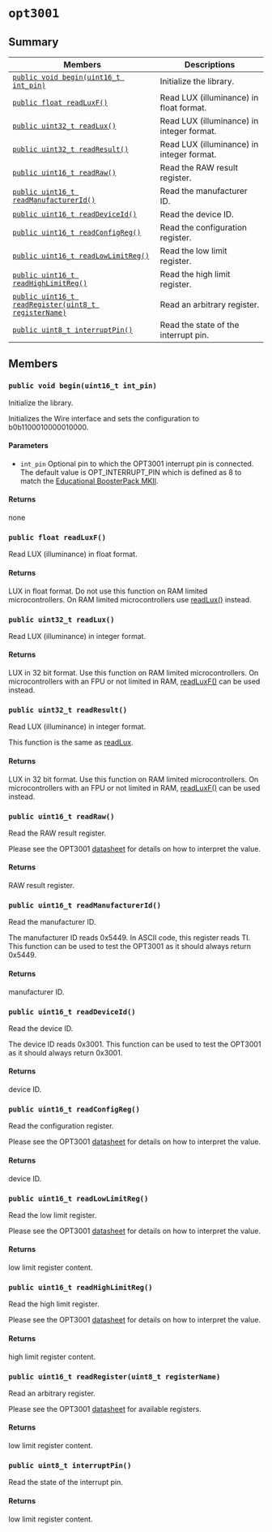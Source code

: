 # `opt3001`






## Summary

 Members                        | Descriptions                                
--------------------------------|---------------------------------------------
[`public void begin(uint16_t int_pin)`](#classopt3001_1a8a7bc007fe1ed59e573f23c43af8a662) | Initialize the library.
[`public float readLuxF()`](#classopt3001_1a7bc2c9ecab3be3b20b86173917f7f461) | Read LUX (illuminance) in float format.
[`public uint32_t readLux()`](#classopt3001_1a6f838314a274c6e8d9ff0f8eeb14e506) | Read LUX (illuminance) in integer format.
[`public uint32_t readResult()`](#classopt3001_1a4f9c737ea7b45b26bf102e4cca78fa6b) | Read LUX (illuminance) in integer format.
[`public uint16_t readRaw()`](#classopt3001_1a1075c6e018ed966216a20b70259f2e51) | Read the RAW result register.
[`public uint16_t readManufacturerId()`](#classopt3001_1a8630389bfc1db310e6be49de7a5dd26f) | Read the manufacturer ID.
[`public uint16_t readDeviceId()`](#classopt3001_1a60d38cd468fb7a4185c8936e36e7d647) | Read the device ID.
[`public uint16_t readConfigReg()`](#classopt3001_1af180bd23a7ffc5b4b91eb9a1e4289ae4) | Read the configuration register.
[`public uint16_t readLowLimitReg()`](#classopt3001_1a9eaf2bd7bf1bc9b51e2b19dc0b531fc3) | Read the low limit register.
[`public uint16_t readHighLimitReg()`](#classopt3001_1a54a270b99a78d11ca8348b8513319ba8) | Read the high limit register.
[`public uint16_t readRegister(uint8_t registerName)`](#classopt3001_1add688ed8c4fbb532dac6471cc426881e) | Read an arbitrary register.
[`public uint8_t interruptPin()`](#classopt3001_1adba204aa50a04137f8b8a0f2b4b319e4) | Read the state of the interrupt pin.

## Members


### <a name="classopt3001_1a8a7bc007fe1ed59e573f23c43af8a662"></a>`public void begin(uint16_t int_pin)`

Initialize the library.

Initializes the Wire interface and sets the configuration to b0b1100010000010000.


#### Parameters
* `int_pin` Optional pin to which the OPT3001 interrupt pin is connected. The default value is OPT_INTERRUPT_PIN which is defined as 8 to match the [Educational BoosterPack MKII](http://www.ti.com/tool/BOOSTXL-EDUMKII).





#### Returns
none

### <a name="classopt3001_1a7bc2c9ecab3be3b20b86173917f7f461"></a>`public float readLuxF()`

Read LUX (illuminance) in float format.

#### Returns
LUX in float format. Do not use this function on RAM limited microcontrollers. On RAM limited microcontrollers use [readLux()](#classopt3001_1a6f838314a274c6e8d9ff0f8eeb14e506) instead.

### <a name="classopt3001_1a6f838314a274c6e8d9ff0f8eeb14e506"></a>`public uint32_t readLux()`

Read LUX (illuminance) in integer format.

#### Returns
LUX in 32 bit format. Use this function on RAM limited microcontrollers. On microcontrollers with an FPU or not limited in RAM, [readLuxF()](#classopt3001_1a7bc2c9ecab3be3b20b86173917f7f461) can be used instead.

### <a name="classopt3001_1a4f9c737ea7b45b26bf102e4cca78fa6b"></a>`public uint32_t readResult()`

Read LUX (illuminance) in integer format.

This function is the same as [readLux](#readLux).


#### Returns
LUX in 32 bit format. Use this function on RAM limited microcontrollers. On microcontrollers with an FPU or not limited in RAM, [readLuxF()](#classopt3001_1a7bc2c9ecab3be3b20b86173917f7f461) can be used instead.

### <a name="classopt3001_1a1075c6e018ed966216a20b70259f2e51"></a>`public uint16_t readRaw()`

Read the RAW result register.

Please see the OPT3001 [datasheet](http://www.ti.com/lit/ds/symlink/opt3001.pdf) for details on how to interpret the value.


#### Returns
RAW result register.

### <a name="classopt3001_1a8630389bfc1db310e6be49de7a5dd26f"></a>`public uint16_t readManufacturerId()`

Read the manufacturer ID.

The manufacturer ID reads 0x5449. In ASCII code, this register reads TI. This function can be used to test the OPT3001 as it should always return 0x5449.


#### Returns
manufacturer ID.

### <a name="classopt3001_1a60d38cd468fb7a4185c8936e36e7d647"></a>`public uint16_t readDeviceId()`

Read the device ID.

The device ID reads 0x3001. This function can be used to test the OPT3001 as it should always return 0x3001.


#### Returns
device ID.

### <a name="classopt3001_1af180bd23a7ffc5b4b91eb9a1e4289ae4"></a>`public uint16_t readConfigReg()`

Read the configuration register.

Please see the OPT3001 [datasheet](http://www.ti.com/lit/ds/symlink/opt3001.pdf) for details on how to interpret the value.


#### Returns
device ID.

### <a name="classopt3001_1a9eaf2bd7bf1bc9b51e2b19dc0b531fc3"></a>`public uint16_t readLowLimitReg()`

Read the low limit register.

Please see the OPT3001 [datasheet](http://www.ti.com/lit/ds/symlink/opt3001.pdf) for details on how to interpret the value.


#### Returns
low limit register content.

### <a name="classopt3001_1a54a270b99a78d11ca8348b8513319ba8"></a>`public uint16_t readHighLimitReg()`

Read the high limit register.

Please see the OPT3001 [datasheet](http://www.ti.com/lit/ds/symlink/opt3001.pdf) for details on how to interpret the value.


#### Returns
high limit register content.

### <a name="classopt3001_1add688ed8c4fbb532dac6471cc426881e"></a>`public uint16_t readRegister(uint8_t registerName)`

Read an arbitrary register.

Please see the OPT3001 [datasheet](http://www.ti.com/lit/ds/symlink/opt3001.pdf) for available registers.


#### Returns
low limit register content.

### <a name="classopt3001_1adba204aa50a04137f8b8a0f2b4b319e4"></a>`public uint8_t interruptPin()`

Read the state of the interrupt pin.

#### Returns
low limit register content.


